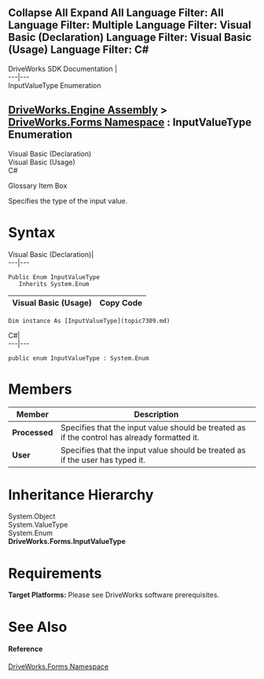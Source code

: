 Collapse All Expand All Language Filter: All  Language Filter: Multiple  Language Filter: Visual Basic (Declaration) Language Filter: Visual Basic (Usage) Language Filter: C#  
---  
DriveWorks SDK Documentation  |   
---|---  
InputValueType Enumeration   
  
[DriveWorks.Engine Assembly](topic2156.md) > [DriveWorks.Forms Namespace](topic7266.md) : InputValueType Enumeration  
---  
  
Visual Basic (Declaration)    
Visual Basic (Usage)    
C# 

Glossary Item Box

Specifies the type of the input value. 

# Syntax

Visual Basic (Declaration)|   
---|---  
      
    
    Public Enum InputValueType 
       Inherits System.Enum  
  
Visual Basic (Usage)| Copy Code  
---|---  
      
    
    Dim instance As [InputValueType](topic7309.md)  
  
C#|   
---|---  
      
    
    public enum InputValueType : System.Enum   
  
# Members

Member| Description  
---|---  
**Processed**|  Specifies that the input value should be treated as if the control has already formatted it.  
**User**|  Specifies that the input value should be treated as if the user has typed it.  
  
# Inheritance Hierarchy

System.Object  
System.ValueType  
System.Enum  
**DriveWorks.Forms.InputValueType**  


# Requirements

**Target Platforms:** Please see DriveWorks software prerequisites.

# See Also

#### Reference

[DriveWorks.Forms Namespace](topic7266.md)


